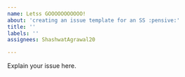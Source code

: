```yaml
---
name: Letss GOOOOOOOOOOO!
about: 'creating an issue template for an SS :pensive:'
title: ''
labels: ''
assignees: ShashwatAgrawal20

---
```


Explain your issue here.
